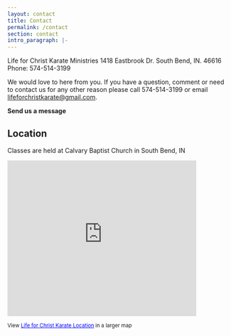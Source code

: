 ```yaml
---
layout: contact
title: Contact
permalink: /contact
section: contact
intro_paragraph: |-
---
```


Life for Christ Karate Ministries
1418 Eastbrook Dr.
South Bend, IN. 46616
Phone: 574-514-3199

We would love to here from you. If you have a question, comment or need to contact us for any other reason please call 574-514-3199 or email lifeforchristkarate@gmail.com.

**Send us a message**

## Location

Classes are held at Calvary Baptist Church in South Bend, IN

<iframe width="425" height="350" frameborder="0" scrolling="no" marginheight="0" marginwidth="0" src="https://maps.google.com/maps/ms?msa=0&amp;msid=212442830607759224393.0004c76bb5471a1b61770&amp;ie=UTF8&amp;t=m&amp;ll=41.726535,-86.290333&amp;spn=0.005605,0.00912&amp;z=16&amp;iwloc=0004c76bc0129be4ad84f&amp;output=embed"></iframe>

<small>View <a href="https://maps.google.com/maps/ms?msa=0&amp;msid=212442830607759224393.0004c76bb5471a1b61770&amp;ie=UTF8&amp;t=m&amp;ll=41.726535,-86.290333&amp;spn=0.005605,0.00912&amp;z=16&amp;iwloc=0004c76bc0129be4ad84f&amp;source=embed" style="color:#0000FF;text-align:left">Life for Christ Karate Location</a> in a larger map</small>